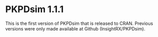 # PKPDsim 1.1.1

This is the first version of PKPDsim that is released to CRAN. Previous versions were only made available at Github (InsightRX/PKPDsim).
